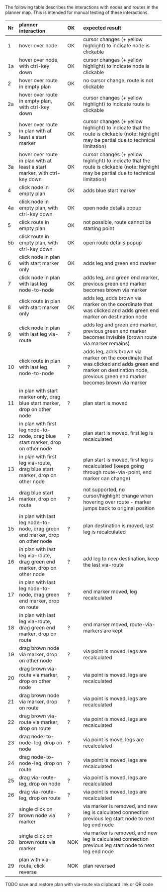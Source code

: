 The following table describes the interactions with nodes and routes in the planner map. 
This is intended for manual testing of these interactions. 

|Nr|planner interaction|OK|expected result
|:---|:---|:---|:---
|1|hover over node|OK|cursor changes (+ yellow highlight) to indicate node is clickable
|1a|hover over node, with ctrl-key down|OK|cursor changes (+ yellow highlight) to indicate node is clickable
|2|hover over route in empty plan|OK|no cursor change, route is not clickable
|2a|hover over route in empty plan, with ctrl-key down|OK|cursor changes (+ yellow highlight) to indicate route is clickable
|3|hover over route in plan with at least a start marker|OK|cursor changes (+ yellow highlight) to indicate that the route is clickable (note: highlight may be partial due to technical limitation)
|3a|hover over route in plan with at least a start marker, with ctrl-key down|OK|cursor changes (+ yellow highlight) to indicate that the route is clickable (note: highlight may be partial due to technical limitation)
|4|click node in empty plan|OK|adds blue start marker
|4a|click node in empty plan, with ctrl-key down|OK|open node details popup
|5|click route in empty plan|OK|not possible, route cannot be starting point
|5b|click route in empty plan, with ctrl-key down|OK|open route details popup
|6|click node in plan with start marker only|OK|adds leg and green end marker
|7|click node in plan with last leg node-to-node|OK|adds leg, and green end marker, previous green end marker becomes brown via marker
|8|click route in plan with start marker only|OK|adds leg, adds brown via marker on the coordinate that was clicked and adds green end marker on destination node
|9|click node in plan with last leg via-route|?|adds leg and green end marker, previous green end marker becomes invisible (brown route via marker remains)
|10|click route in plan with last leg node-to-node|?|adds leg, adds brown via marker on the coordinate that was clicked and adds green end marker on destination node, previous green end marker becomes brown via marker
|11|in plan with start marker only, drag blue start marker, drop on other node|?|plan start is moved
|12|in plan with first leg node-to-node, drag blue start marker, drop on other node|?|plan start is moved, first leg is recalculated
|13|in plan with first leg via-route, drag blue start marker, drop on other node|?|plan start is moved, first leg is recalculated (keeps going through route-via-point, end marker can change)
|14|drag blue start marker, drop on route|?|not supported, no cursor/highlight change when hovering over route - marker jumps back to original position
|15|in plan with last leg node-to-node, drag green end marker, drop on other node|?|plan destination is moved, last leg is recalculated
|16|in plan with last leg via-route, drag green end marker, drop on other node|?|add leg to new destination, keep the last via-route
|17|in plan with last leg node-to-node, drag green end marker, drop on route|?|end marker moved, leg recalculated
|18|in plan with last leg via-route, drag green end marker, drop on route|?|end marker moved, route-via-markers are kept
|19|drag brown node via marker, drop on other node|?|via point is moved, legs are recalculated
|20|drag brown via-route via marker, drop on other node|?|via point is moved, legs are recalculated
|21|drag brown node via marker, drop on route|?|via point is moved, legs are recalculated
|22|drag brown via-route via marker, drop on route|?|via point is moved, legs are recalculated
|23|drag node-to-node-leg, drop on node|?|via point is move, legs are recalculated
|24|drag node-to-node-leg, drop on route|?|via point is moved, legs are recalculated
|25|drag via-route-leg, drop on node|?|via point is moved, legs are recalculated
|26|drag via-route-leg, drop on route|?|via point is moved, legs are recalculated
|27|single click on brown node via marker|?|via marker is removed, and new leg is calculated connection previous leg start node to next leg end node
|28|single click on brown route via marker|NOK|via marker is removed, and new leg is calculated connection previous leg start node to next leg end node
|29|plan with via-route, click reverse|NOK|plan reversed

TODO save and restore plan with via-route via clipboard link or QR code 
